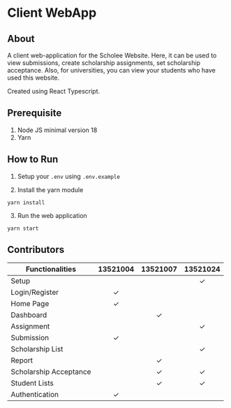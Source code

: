 # Client WebApp

## About
A client web-application for the Scholee Website. Here, it can be used to view submissions, create scholarship assignments, set scholarship acceptance. Also, for universities, you can view your students who have used this website.

Created using React Typescript.

## Prerequisite
1. Node JS minimal version 18
2. Yarn

## How to Run
1. Setup your `.env` using `.env.example`

2. Install the yarn module
```
yarn install
```

3. Run the web application
```
yarn start
```

## Contributors
| Functionalities | 13521004   | 13521007 | 13521024 |
| --------------- | :--------: | :------: | :------: |
| Setup           |            |          |  &check; |
| Login/Register  | &check;    |          |          |
| Home Page       | &check;    |          |          |
| Dashboard       |            |  &check; |          |
| Assignment      |            |          |&check;   |
| Submission      | &check;    |          |          |
| Scholarship List |           |          | &check;  |
| Report          |            |&check;   |          |
| Scholarship Acceptance |     | &check;  | &check;  |
| Student Lists   |            | &check;  | &check;  |
| Authentication  |  &check;   |          |          |